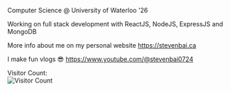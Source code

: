 Computer Science @ University of Waterloo '26

Working on full stack development with ReactJS, NodeJS, ExpressJS and MongoDB

More info about me on my personal website https://stevenbai.ca

I make fun vlogs 😎 https://www.youtube.com/@stevenbai0724

Visitor Count: <br />
![Visitor Count](https://profile-counter.glitch.me/{stevenbai0724}/count.svg)


